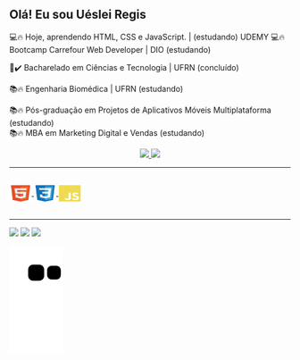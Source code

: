 
## Olá! Eu sou Uéslei Regis

 💻🔥 Hoje, aprendendo HTML, CSS e JavaScript. | (estudando) UDEMY
 💻🔥 Bootcamp Carrefour Web Developer | DIO (estudando)
 
🔧✔️ Bacharelado em Ciências e Tecnologia | UFRN (concluído) <br>

📚🔥 Engenharia Biomédica | UFRN  (estudando)<br>

📚🔥 Pós-graduação em Projetos de Aplicativos Móveis Multiplataforma (estudando) <br> 
📚🔥 MBA em Marketing Digital e Vendas (estudando) <br> 

<div align="center">
  <a href="https://github.com/uesleiregis">
  <img height="180em" src="https://github-readme-stats.vercel.app/api?username=uesleiregis&show_icons=true&theme=white&include_all_commits=true&count_private=true"/>
  <img height="180em" src="https://github-readme-stats.vercel.app/api/top-langs/?username=uesleiregis&layout=compact&langs_count=7&theme=white"/>
</div>
  
<hr>
  
<div style="display: inline_block;"><br>
  
  <img align="center" alt="Rafa-HTML" height="30" width="40" src="https://raw.githubusercontent.com/devicons/devicon/master/icons/html5/html5-original.svg">
  <img align="center" alt="Rafa-CSS" height="30" width="40" src="https://raw.githubusercontent.com/devicons/devicon/master/icons/css3/css3-original.svg">
  <img align="center" alt="Rafa-Js" height="30" width="40" src="https://raw.githubusercontent.com/devicons/devicon/master/icons/javascript/javascript-plain.svg">

</div>
  



<div> 
    <br>
  <hr>

  <a href="https://instagram.com/uesleiregis" target="_blank"><img src="https://img.shields.io/badge/-Instagram-%23E4405F?style=for-the-badge&logo=instagram&logoColor=white" target="_blank"></a>
  <a href = "mailto:ueslei@ufrn.edu.br"><img src="https://img.shields.io/badge/-Gmail-%23333?style=for-the-badge&logo=gmail&logoColor=white" target="_blank"></a>
  <a href="https://www.linkedin.com/in/ueslei-regis-23aa29a3/" target="_blank"><img src="https://img.shields.io/badge/-LinkedIn-%230077B5?style=for-the-badge&logo=linkedin&logoColor=white" target="_blank"></a> 
 
  ![Snake animation](https://github.com/uesleiregis/uesleiregis/blob/output/github-contribution-grid-snake.svg)
 
</div>



